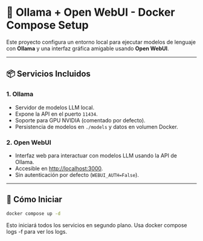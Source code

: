# 🧠 Ollama + Open WebUI - Docker Compose Setup

Este proyecto configura un entorno local para ejecutar modelos de lenguaje con **Ollama** y una interfaz gráfica amigable usando **Open WebUI**.

---

## 📦 Servicios Incluidos

### 1. **Ollama**
- Servidor de modelos LLM local.
- Expone la API en el puerto `11434`.
- Soporte para GPU NVIDIA (comentado por defecto).
- Persistencia de modelos en `./models` y datos en volumen Docker.

### 2. **Open WebUI**
- Interfaz web para interactuar con modelos LLM usando la API de Ollama.
- Accesible en [http://localhost:3000](http://localhost:3000).
- Sin autenticación por defecto (`WEBUI_AUTH=False`).

---

## 🚀 Cómo Iniciar

```bash
docker compose up -d
```

Esto iniciará todos los servicios en segundo plano. Usa docker compose logs -f para ver los logs.


